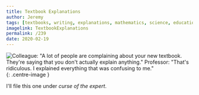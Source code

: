 ```yaml
---
title: Textbook Explanations
author: Jeremy
tags: [textbooks, writing, explanations, mathematics, science, education]
imagelink: TextbookExplanations
permalink: /239
date: 2020-02-19
---
```


![Colleague: "A lot of people are complaining about your new textbook. They're saying that you don't actually explain anything." Professor: "That's ridiculous. I explained everything that was confusing to me."](https://res.cloudinary.com/dh3hm8pb7/image/upload/c_scale,q_auto:best/v1535842782/Handwaving/Published/TextbookExplanations.png){: .centre-image }

I'll file this one under *curse of the expert*.
